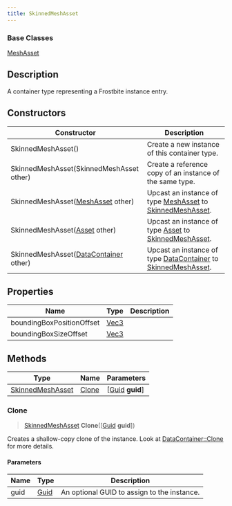 ```yaml
---
title: SkinnedMeshAsset
---
```

### Base Classes

[MeshAsset](MeshAsset)

## Description

A container type representing a Frostbite instance entry.

## Constructors

| Constructor                                                                 | Description                                                                                                             |
| --------------------------------------------------------------------------- | ----------------------------------------------------------------------------------------------------------------------- |
| SkinnedMeshAsset()                                                          | Create a new instance of this container type.                                                                           |
| SkinnedMeshAsset(SkinnedMeshAsset other)                                    | Create a reference copy of an instance of the same type.                                                                |
| SkinnedMeshAsset([MeshAsset](MeshAsset) other)                              | Upcast an instance of type [MeshAsset](MeshAsset) to [SkinnedMeshAsset](SkinnedMeshAsset).                              |
| SkinnedMeshAsset([Asset](Asset) other)                                      | Upcast an instance of type [Asset](Asset) to [SkinnedMeshAsset](SkinnedMeshAsset).                                      |
| SkinnedMeshAsset([DataContainer](/vext/ref/shared/class/datacontainer) other) | Upcast an instance of type [DataContainer](/vext/ref/shared/class/datacontainer) to [SkinnedMeshAsset](SkinnedMeshAsset). |

## Properties

| Name                      | Type                              | Description |
| ------------------------- | --------------------------------- | ----------- |
| boundingBoxPositionOffset | [Vec3](/vext/ref/shared/class/vec3) |             |
| boundingBoxSizeOffset     | [Vec3](/vext/ref/shared/class/vec3) |             |

## Methods

| Type                                 | Name            | Parameters                                     |
| ------------------------------------ | --------------- | ---------------------------------------------- |
| [SkinnedMeshAsset](SkinnedMeshAsset) | [Clone](#clone) | \[[Guid](/vext/ref/shared/class/guid) **guid**\] |

### Clone

> [SkinnedMeshAsset](SkinnedMeshAsset) **Clone**(\[[Guid](/vext/ref/shared/class/guid) **guid**\])

Creates a shallow-copy clone of the instance. Look at [DataContainer::Clone](/vext/ref/shared/class/datacontainer#clone) for more details.

#### Parameters

| Name | Type         | Description                                 |
| ---- | ------------ | ------------------------------------------- |
| guid | [Guid](Guid) | An optional GUID to assign to the instance. |
